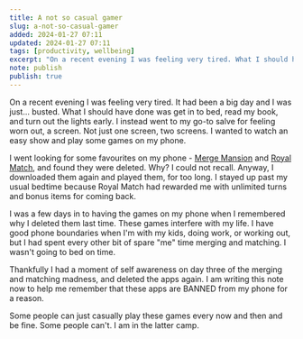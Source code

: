 ```yaml
---
title: A not so casual gamer
slug: a-not-so-casual-gamer
added: 2024-01-27 07:11
updated: 2024-01-27 07:11
tags: [productivity, wellbeing]
excerpt: "On a recent evening I was feeling very tired. What I should have done was get in to bed, read my book, and turn out the lights early."
note: publish
publish: true
---
```

On a recent evening I was feeling very tired. It had been a big day and I was just... busted. What I should have done was get in to bed, read my book, and turn out the lights early. I instead went to my go-to salve for feeling worn out, a screen. Not just one screen, two screens.  I wanted to watch an easy show and play some games on my phone.

I went looking for some favourites on my phone - [Merge Mansion](https://en.wikipedia.org/wiki/Merge_Mansion) and [Royal Match](https://dreamgames.com/games/), and found they were deleted. Why? I could not recall. Anyway, I downloaded them again and played them, for too long. I stayed up past my usual bedtime because Royal Match had rewarded me with unlimited turns and bonus items for coming back.

I was a few days in to having the games on my phone when I remembered why I deleted them last time. These games interfere with my life. I have good phone boundaries when I'm with my kids, doing work, or working out, but I had spent every other bit of spare "me" time merging and matching. I wasn't going to bed on time. 

Thankfully I had a moment of self awareness on day three of the merging and matching madness, and deleted the apps again. I am writing this note now to help me remember that these apps are BANNED from my phone for a reason.

Some people can just casually play these games every now and then and be fine. Some people can't. I am in the latter camp. 
